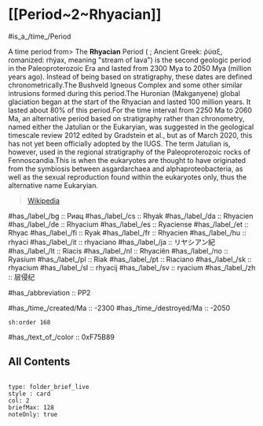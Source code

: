 # [[Period~2~Rhyacian]] 

#is_a_/time_/Period 

A time period from> The **Rhyacian** Period ( ; Ancient Greek: ῥύαξ, romanized: rhýax, meaning "stream of lava") is the second geologic period in the Paleoproterozoic Era and lasted from 2300 Mya to 2050 Mya (million years ago). Instead of being based on stratigraphy, these dates are defined chronometrically.The Bushveld Igneous Complex and some other similar intrusions formed during this period.The Huronian (Makganyene) global glaciation began at the start of the Rhyacian and lasted 100 million years. It lasted about 80% of this period.For the time interval from 2250 Ma to 2060 Ma, an alternative period based on stratigraphy rather than chronometry, named either the Jatulian or the Eukaryian, was suggested in the geological timescale review 2012 edited by Gradstein et al., but as of March 2020, this has not yet been officially adopted by the IUGS. The term Jatulian is, however, used in the regional stratigraphy of the Paleoproterozoic rocks of Fennoscandia.This is when the eukaryotes are thought to have originated from the symbiosis between asgardarchaea and alphaproteobacteria, as well as the sexual reproduction found within the eukaryotes only, thus the alternative name Eukaryian.
>
> [Wikipedia](https://en.wikipedia.org/wiki/Rhyacian)

#has_/label_/bg  :: Риац
#has_/label_/cs  :: Rhyak
#has_/label_/da  :: Rhyacien
#has_/label_/de  :: Rhyacium
#has_/label_/es  :: Ryaciense
#has_/label_/et  :: Rhyac
#has_/label_/fi  :: Ryak
#has_/label_/fr  :: Rhyacien
#has_/label_/hu  :: rhyaci
#has_/label_/it  :: rhyaciano
#has_/label_/ja  :: リヤシアン紀
#has_/label_/lt  :: Riacis
#has_/label_/nl  :: Rhyaciën
#has_/label_/no  :: Ryasium
#has_/label_/pl  :: Riak
#has_/label_/pt  :: Riaciano
#has_/label_/sk  :: rhyacium
#has_/label_/sl  :: rhyacij
#has_/label_/sv  :: ryacium
#has_/label_/zh  :: 层侵纪

#has_/abbreviation :: PP2

#has_/time_/created/Ma :: -2300
#has_/time_/destroyed/Ma :: -2050

    sh:order 168 

#has_/text_of_/color :: 0xF75B89

## All Contents

```folderv
```

```ccard
type: folder_brief_live
style : card
col: 2
briefMax: 128
noteOnly: true
```


